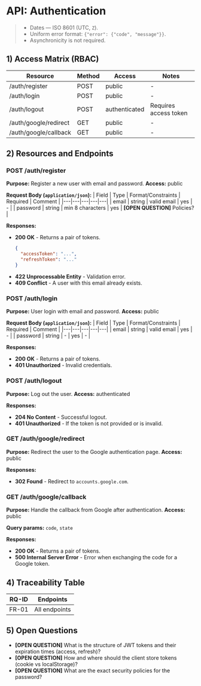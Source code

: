 # API: Authentication

> - Dates — ISO 8601 (UTC, `Z`).
> - Uniform error format: `{"error": {"code", "message"}}`.
> - Asynchronicity is not required.

## 1) Access Matrix (RBAC)

| Resource | Method | Access | Notes |
|---|---|---|---|
| /auth/register | POST | public | - |
| /auth/login | POST | public | - |
| /auth/logout | POST | authenticated | Requires access token |
| /auth/google/redirect | GET | public | - |
| /auth/google/callback | GET | public | - |

## 2) Resources and Endpoints

### POST /auth/register
**Purpose:** Register a new user with email and password.
**Access:** public

**Request Body (`application/json`):**
| Field | Type | Format/Constraints | Required | Comment |
|---|---|---|---|---|
| email | string | valid email | yes | - |
| password | string | min 8 characters | yes | **[OPEN QUESTION]** Policies? |

**Responses:**
- **200 OK** - Returns a pair of tokens.
  ```json
  {
    "accessToken": "...",
    "refreshToken": "..."
  }
  ```
- **422 Unprocessable Entity** - Validation error.
- **409 Conflict** - A user with this email already exists.

### POST /auth/login
**Purpose:** User login with email and password.
**Access:** public

**Request Body (`application/json`):**
| Field | Type | Format/Constraints | Required | Comment |
|---|---|---|---|---|
| email | string | valid email | yes | - |
| password | string | - | yes | - |

**Responses:**
- **200 OK** - Returns a pair of tokens.
- **401 Unauthorized** - Invalid credentials.

### POST /auth/logout
**Purpose:** Log out the user.
**Access:** authenticated

**Responses:**
- **204 No Content** - Successful logout.
- **401 Unauthorized** - If the token is not provided or is invalid.

### GET /auth/google/redirect
**Purpose:** Redirect the user to the Google authentication page.
**Access:** public

**Responses:**
- **302 Found** - Redirect to `accounts.google.com`.

### GET /auth/google/callback
**Purpose:** Handle the callback from Google after authentication.
**Access:** public

**Query params:** `code`, `state`

**Responses:**
- **200 OK** - Returns a pair of tokens.
- **500 Internal Server Error** - Error when exchanging the code for a Google token.

## 4) Traceability Table
| RQ-ID | Endpoints |
|---|---|
| FR-01 | All endpoints |

## 5) Open Questions
- **[OPEN QUESTION]** What is the structure of JWT tokens and their expiration times (access, refresh)?
- **[OPEN QUESTION]** How and where should the client store tokens (cookie vs localStorage)?
- **[OPEN QUESTION]** What are the exact security policies for the password?

